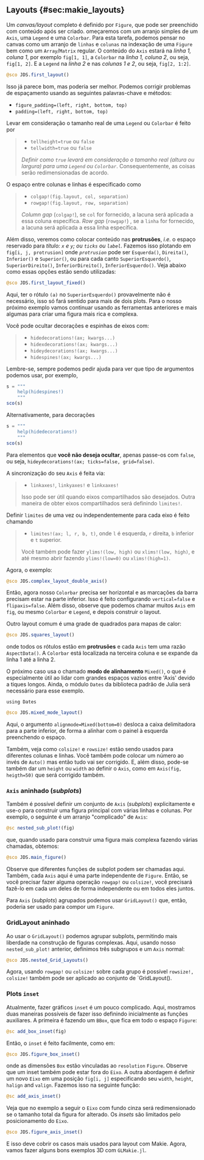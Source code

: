 ## Layouts {#sec:makie_layouts}

Um _canvas/layout_ completo é definido por `Figure`, que pode ser preenchido com conteúdo após ser criado.
omeçaremos com um arranjo simples de um `Axis`, uma `Legend` e uma `Colorbar`.
Para esta tarefa, podemos pensar no canvas como um arranjo de `linhas` e `colunas` na indexação de uma `Figure` bem como um `Array`/`Matrix` regular.
O conteúdo do `Axis` estará na _linha 1, coluna 1_, por exemplo `fig[1, 1]`, a `Colorbar` na _linha 1, coluna 2_, ou seja, `fig[1, 2]`.
E a `Legend` na _linha 2_ e nas _colunas 1 e 2_, ou seja, `fig[2, 1:2]`.

```jl
@sco JDS.first_layout()
```

Isso já parece bom, mas poderia ser melhor. Podemos corrigir problemas de espaçamento usando as seguintes palavras-chave e métodos:

- `figure_padding=(left, right, bottom, top)`
- `padding=(left, right, bottom, top)`

Levar em consideração o tamanho real de uma `Legend` ou `Colorbar` é feito por

> - `tellheight=true` ou `false`
> - `tellwidth=true` ou `false`
>
> _Definir como `true` levará em consideração o tamanho real (altura ou largura) para uma `Legend` ou `Colorbar`_.
> Consequentemente, as coisas serão redimensionadas de acordo.

O espaço entre colunas e linhas é especificado como

> - `colgap!(fig.layout, col, separation)`
> - `rowgap!(fig.layout, row, separation)`
>
> _Column gap_ (`colgap!`), se `col` for fornecido, a lacuna será aplicada a essa coluna específica.
>_Row gap_ (`rowgap!`) , se a `linha` for fornecido, a lacuna será aplicada a essa linha específica.

Além disso, veremos como colocar conteúdo nas **protrusões**, _i.e._ o espaço reservado para _título: `x` e `y`; ou `ticks` ou `label`_.
Fazemos isso plotando em `fig[i, j, protrusion]` onde _`protrusion`_ pode ser `Esquerda()`, `Direita()`, `Inferior()` e `Superior()`, ou para cada canto `SuperiorEsquerdo()`, `SuperiorDireito()`, `InferiorDireito()`, `InferiorEsquerdo()`.
Veja abaixo como essas opções estão sendo utilizadas:

```jl
@sco JDS.first_layout_fixed()
```

Aqui, ter o rótulo `(a)` no `SuperiorEsquerdo()` provavelmente não é necessário, isso só fará sentido para mais de dois plots.
Para o nosso próximo exemplo vamos continuar usando as ferramentas anteriores e mais algumas para criar uma figura mais rica e complexa.

Você pode ocultar decorações e espinhas de eixos com:

> - `hidedecorations!(ax; kwargs...)`
> - `hidexdecorations!(ax; kwargs...)`
> - `hideydecorations!(ax; kwargs...)`
> - `hidespines!(ax; kwargs...)`

Lembre-se, sempre podemos pedir ajuda para ver que tipo de argumentos podemos usar, por exemplo,

```jl
s = """
    help(hidespines!)
    """
sco(s)
```

Alternativamente, para decorações

```jl
s = """
    help(hidedecorations!)
    """
sco(s)
```

Para elementos que **você não deseja ocultar**, apenas passe-os com `false`, ou seja, `hideydecorations!(ax; ticks=false, grid=false)`.


A sincronização do seu `Axis` é feita via:

> - `linkaxes!`, `linkyaxes!` e `linkxaxes!`
>
> Isso pode ser útil quando eixos compartilhados são desejados.
> Outra maneira de obter eixos compartilhados será definindo `limites!`.

Definir `limites` de uma vez ou independentemente para cada eixo é feito chamando

> - `limites!(ax; l, r, b, t)`, onde `l` é esquerda, `r` direita, `b` inferior e `t` superior.
>
> Você também pode fazer `ylims!(low, high)` ou `xlims!(low, high)`, e até mesmo abrir fazendo `ylims!(low=0)` ou `xlims!(high=1)`.

Agora, o exemplo:

```jl
@sco JDS.complex_layout_double_axis()
```

Então, agora nosso `Colorbar` precisa ser horizontal e as marcações da barra precisam estar na parte inferior.
Isso é feito configurando `vertical=false` e `flipaxis=false`.
Além disso, observe que podemos chamar muitos `Axis` em `fig`, ou mesmo `Colorbar` e `Legend`, e depois construir o layout.

Outro layout comum é uma grade de quadrados para mapas de calor:

```jl
@sco JDS.squares_layout()
```

onde todos os rótulos estão em **protrusões** e cada `Axis` tem uma razão `AspectData()`.
A `Colorbar` está localizada na terceira coluna e se expande da linha 1 até a linha 2.

O próximo caso usa o chamado **modo de alinhamento** `Mixed()`, o que é especialmente útil ao lidar com grandes espaços vazios entre 'Axis' devido a tiques longos.
Ainda, o módulo `Dates` da biblioteca padrão de Julia será necessário para esse exemplo.

```
using Dates
```

```jl
@sco JDS.mixed_mode_layout()
```

Aqui, o argumento `alignmode=Mixed(bottom=0)` desloca a caixa delimitadora para a parte inferior, de forma a alinhar com o painel à esquerda preenchendo o espaço.

Também, veja como `colsize!` e `rowsize!` estão sendo usados para diferentes colunas e linhas.
Você também pode colocar um número ao invés de `Auto()` mas então tudo vai ser corrigido.
E, além disso, pode-se também dar um `height` ou `width` ao definir o `Axis`, como em `Axis(fig, heigth=50)` que será corrigido também.

### `Axis` aninhado (_subplots_)

Também é possível definir um conjunto de `Axis` (_subplots_) explicitamente e use-o para construir uma figura principal com várias linhas e colunas.
Por exemplo, o seguinte é um arranjo "complicado" de `Axis`:

```jl
@sc nested_sub_plot!(fig)
```

que, quando usado para construir uma figura mais complexa fazendo várias chamadas, obtemos:

```jl
@sco JDS.main_figure()
```

Observe que diferentes funções de subplot podem ser chamadas aqui.
Também, cada `Axis` aqui é uma parte independente de `Figure`.
Então, se você precisar fazer alguma operação `rowgap!` ou `colsize!`, você precisará fazê-lo em cada um deles de forma independente ou em todos eles juntos.

Para `Axis` (_subplots_) agrupados podemos usar `GridLayout()` que, então, poderia ser usado para compor um `Figure`.

### GridLayout aninhado

Ao usar o `GridLayout()` podemos agrupar subplots, permitindo mais liberdade na construção de figuras complexas.
Aqui, usando nosso `nested_sub_plot!` anterior, definimos três subgrupos e um `Axis` normal:

```jl
@sco JDS.nested_Grid_Layouts()
```

Agora, usando `rowgap!` ou `colsize!` sobre cada grupo é possível `rowsize!, colsize!` também pode ser aplicado ao conjunto de `GridLayout().

### Plots `inset`

Atualmente, fazer gráficos `inset` é um pouco complicado.
Aqui, mostramos duas maneiras possíveis de fazer isso definindo inicialmente as funções auxiliares.
A primeira é fazendo um `BBox`, que fica em todo o espaço `Figure`:

```jl
@sc add_box_inset(fig)
```

Então, o `inset` é feito facilmente, como em:

```jl
@sco JDS.figure_box_inset()
```

onde as dimensões `Box` estão vinculadas ao `resolution` `Figure`.
Observe que um inset também pode estar fora do `Eixo`.
A outra abordagem é definir um novo `Eixo` em uma posição `fig[i, j]` especificando seu `width`, `height`, `halign` and `valign`.
Fazemos isso na seguinte função:

```jl
@sc add_axis_inset()
```

Veja que no exemplo a seguir o `Eixo` com fundo cinza será redimensionado se o tamanho total da figura for alterado.
Os _insets_ são limitados pelo posicionamento do `Eixo`.

```jl
@sco JDS.figure_axis_inset()
```

E isso deve cobrir os casos mais usados para layout com Makie.
Agora, vamos fazer alguns bons exemplos 3D com  `GLMakie.jl`.
